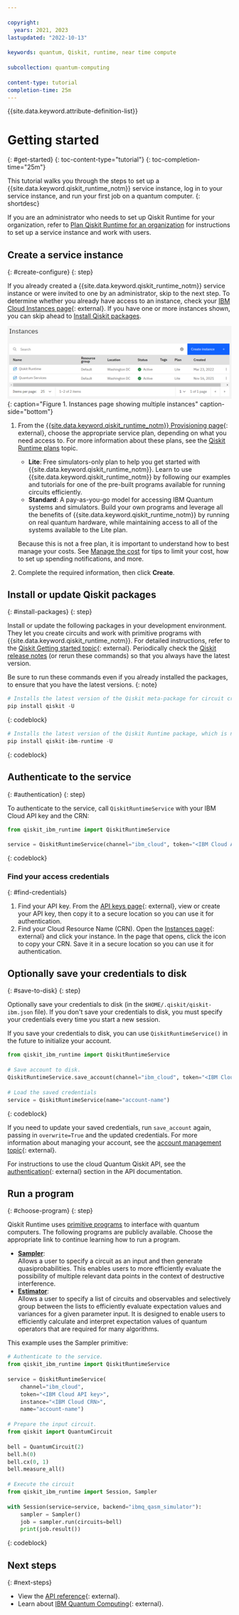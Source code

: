 ```yaml
---

copyright:
  years: 2021, 2023
lastupdated: "2022-10-13"

keywords: quantum, Qiskit, runtime, near time compute

subcollection: quantum-computing

content-type: tutorial
completion-time: 25m
---
```


{{site.data.keyword.attribute-definition-list}}


# Getting started
{: #get-started}
{: toc-content-type="tutorial"}
{: toc-completion-time="25m"}

This tutorial walks you through the steps to set up a {{site.data.keyword.qiskit_runtime_notm}} service instance, log in to your service instance, and run your first job on a quantum computer.
{: shortdesc}

If you are an administrator who needs to set up Qiskit Runtime for your organization, refer to [Plan Qiskit Runtime for an organization](/docs/quantum-computing?topic=quantum-computing-quickstart-org) for instructions to set up a service instance and work with users.


## Create a service instance
{: #create-configure}
{: step}

If you already created a {{site.data.keyword.qiskit_runtime_notm}} service instance or were invited to one by an administrator, skip to the next step. To determine whether you already have access to an instance, check your [IBM Cloud Instances page](https://cloud.ibm.com/quantum/instances){: external}. If you have one or more instances shown, you can skip ahead to [Install Qiskit packages](#install-packages).

![This image shows an Instances page with two instances.](images/instances.png "Instances page with two instances"){: caption="Figure 1. Instances page showing multiple instances" caption-side="bottom"}

1. From the [{{site.data.keyword.qiskit_runtime_notm}} Provisioning page](/catalog/services/quantum-computing){: external}, choose the appropriate service plan, depending on what you need access to. For more information about these plans, see the [Qiskit Runtime plans](/docs/quantum-computing?topic=quantum-computing-plans) topic.

      - **Lite**: Free simulators-only plan to help you get started with {{site.data.keyword.qiskit_runtime_notm}}. Learn to use {{site.data.keyword.qiskit_runtime_notm}} by following our examples and tutorials for one of the pre-built programs available for running circuits efficiently.
      - **Standard**: A pay-as-you-go model for accessing IBM Quantum systems and simulators. Build your own programs and leverage all the benefits of {{site.data.keyword.qiskit_runtime_notm}} by running on real quantum hardware, while maintaining access to all of the systems available to the Lite plan.

      Because this is not a free plan, it is important to understand how to best manage your costs. See [Manage the cost](/docs/quantum-computing?topic=quantum-computing-cost) for tips to limit your cost, how to set up spending notifications, and more.

2. Complete the required information, then click **Create**.

## Install or update Qiskit packages
{: #install-packages}
{: step}

Install or update the following packages in your development environment. They let you create circuits and work with primitive programs with {{site.data.keyword.qiskit_runtime_notm}}. For detailed instructions, refer to the [Qiskit Getting started topic](https://qiskit.org/documentation/getting_started.html){: external}. Periodically check the [Qiskit release notes](https://qiskit.org/documentation/release_notes.html) (or rerun these commands) so that you always have the latest version.

Be sure to run these commands even if you already installed the packages, to ensure that you have the latest versions.
{: note}

```Python
# Installs the latest version of the Qiskit meta-package for circuit creation.
pip install qiskit -U
```
{: codeblock}

```Python
# Installs the latest version of the Qiskit Runtime package, which is needed to interact with the Qiskit Runtime primitives on IBM Cloud.
pip install qiskit-ibm-runtime -U
```
{: codeblock}

## Authenticate to the service
{: #authentication}
{: step}

To authenticate to the service, call `QiskitRuntimeService` with your IBM Cloud API key and the CRN:

```python
from qiskit_ibm_runtime import QiskitRuntimeService

service = QiskitRuntimeService(channel="ibm_cloud", token="<IBM Cloud API key>", instance="<IBM Cloud CRN>")
```
{: codeblock}

### Find your access credentials
{: #find-credentials}

1. Find your API key. From the [API keys page](https://cloud.ibm.com/iam/apikeys){: external}, view or create your API key, then copy it to a secure location so you can use it for authentication.
2. Find your Cloud Resource Name (CRN). Open the [Instances page](https://cloud.ibm.com/quantum/instances){: external} and click your instance. In the page that opens, click the icon to copy your CRN. Save it in a secure location so you can use it for authentication.


## Optionally save your credentials to disk
{: #save-to-disk}
{: step}

Optionally save your credentials to disk (in the `$HOME/.qiskit/qiskit-ibm.json` file). If you don't save your credentials to disk, you must specify your credentials every time you start a new session.

If you save your credentials to disk, you can use `QiskitRuntimeService()` in the future to initialize your account.

```python
from qiskit_ibm_runtime import QiskitRuntimeService

# Save account to disk.
QiskitRuntimeService.save_account(channel="ibm_cloud", token="<IBM Cloud API key>", instance="<IBM Cloud CRN>", name="account-name")

# Load the saved credentials 
service = QiskitRuntimeService(name="account-name")
```
{: codeblock}

If you need to update your saved credentials, run `save_account` again, passing in `overwrite=True`  and the updated credentials. For more information about managing your account, see the [account management topic](https://qiskit.org/documentation/partners/qiskit_ibm_runtime/how_to/account-management.html){: external}.

For instructions to use the cloud Quantum Qiskit API, see the [authentication](/apidocs/quantum-computing#authentication){: external} section in the API documentation.

## Run a program
{: #choose-program}
{: step}

Qiskit Runtime uses [primitive programs](/docs/quantum-computing?topic=quantum-computing-overview#primitive-programs) to interface with quantum computers. The following programs are publicly available. Choose the appropriate link to continue learning how to run a program.

- **[Sampler](/docs/quantum-computing?topic=quantum-computing-example-sampler)**:  
       Allows a user to specify a circuit as an input and then generate quasiprobabilities. This enables users to more efficiently evaluate the possibility of multiple relevant data points in the context of destructive interference.
- **[Estimator](/docs/quantum-computing?topic=quantum-computing-example-estimator)**:  
       Allows a user to specify a list of circuits and observables and selectively group between the lists to efficiently evaluate expectation values and variances for a given parameter input. It is designed to enable users to efficiently calculate and interpret expectation values of quantum operators that are required for many algorithms. 

This example uses the Sampler primitive:

```python
# Authenticate to the service.
from qiskit_ibm_runtime import QiskitRuntimeService

service = QiskitRuntimeService(
    channel="ibm_cloud",
    token="<IBM Cloud API key>",
    instance="<IBM Cloud CRN>",
    name="account-name")

# Prepare the input circuit.
from qiskit import QuantumCircuit

bell = QuantumCircuit(2)
bell.h(0)
bell.cx(0, 1)
bell.measure_all()

# Execute the circuit
from qiskit_ibm_runtime import Session, Sampler

with Session(service=service, backend="ibmq_qasm_simulator"):
    sampler = Sampler()
    job = sampler.run(circuits=bell)
    print(job.result())
```
{: codeblock}

## Next steps
{: #next-steps}

- View the [API reference](/apidocs/quantum-computing){: external}.
- Learn about [IBM Quantum Computing](https://www.ibm.com/quantum-computing/){: external}.
